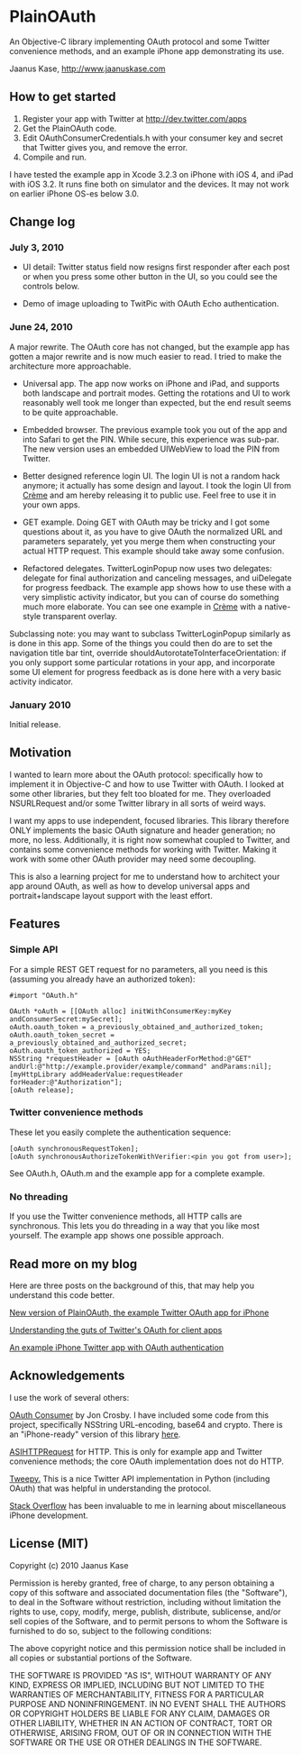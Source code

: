 # PlainOAuth

An Objective-C library implementing OAuth protocol and some Twitter convenience methods, and an example iPhone app demonstrating its use.

Jaanus Kase, <http://www.jaanuskase.com>

## How to get started

1. Register your app with Twitter at http://dev.twitter.com/apps
1. Get the PlainOAuth code.
1. Edit OAuthConsumerCredentials.h with your consumer key and secret that Twitter gives you, and remove the error.
1. Compile and run.

I have tested the example app in Xcode 3.2.3 on iPhone with iOS 4, and iPad with iOS 3.2. It runs fine both on simulator and the devices. It may not work on earlier iPhone OS-es below 3.0.

## Change log

### July 3, 2010

* UI detail: Twitter status field now resigns first responder after each post or when you press some other button in the UI, so you could see the controls below.

* Demo of image uploading to TwitPic with OAuth Echo authentication.

### June 24, 2010

A major rewrite. The OAuth core has not changed, but the example app has gotten a major rewrite and is now much easier to read. I tried to make the architecture more approachable.

* Universal app. The app now works on iPhone and iPad, and supports both landscape and portrait modes. Getting the rotations and UI to work reasonably well took me longer than expected, but the end result seems to be quite approachable.

* Embedded browser. The previous example took you out of the app and into Safari to get the PIN. While secure, this experience was sub-par. The new version uses an embedded UIWebView to load the PIN from Twitter.

* Better designed reference login UI. The login UI is not a random hack anymore; it actually has some design and layout. I took the login UI from [Crème](http://cremeapp.com) and am hereby releasing it to public use. Feel free to use it in your own apps.

* GET example. Doing GET with OAuth may be tricky and I got some questions about it, as you have to give OAuth the normalized URL and parameters separately, yet you merge them when constructing your actual HTTP request. This example should take away some confusion.

* Refactored delegates. TwitterLoginPopup now uses two delegates: delegate<TwitterLoginPopupDelegate> for final authorization and canceling messages, and uiDelegate<TwitterLoginUiFeedback> for progress feedback. The example app shows how to use these with a very simplistic activity indicator, but you can of course do something much more elaborate. You can see one example in [Crème](http://cremeapp.com) with a native-style transparent overlay.

Subclassing note: you may want to subclass TwitterLoginPopup similarly as is done in this app. Some of the things you could then do are to set the navigation title bar tint, override shouldAutorotateToInterfaceOrientation: if you only support some particular rotations in your app, and incorporate some UI element for progress feedback as is done here with a very basic activity indicator.

### January 2010

Initial release.

## Motivation

I wanted to learn more about the OAuth protocol: specifically how to implement it in Objective-C and how to use Twitter with OAuth. I looked at some other libraries, but they felt too bloated for me. They overloaded NSURLRequest and/or some Twitter library in all sorts of weird ways.

I want my apps to use independent, focused libraries. This library therefore ONLY implements the basic OAuth signature and header generation; no more, no less. Additionally, it is right now somewhat coupled to Twitter, and contains some convenience methods for working with Twitter. Making it work with some other OAuth provider may need some decoupling.

This is also a learning project for me to understand how to architect your app around OAuth, as well as how to develop universal apps and portrait+landscape layout support with the least effort.

## Features

### Simple API

For a simple REST GET request for no parameters, all you need is this (assuming you already have an authorized token):

    #import "OAuth.h"

    OAuth *oAuth = [[OAuth alloc] initWithConsumerKey:myKey andConsumerSecret:mySecret];
    oAuth.oauth_token = a_previously_obtained_and_authorized_token;
    oAuth.oauth_token_secret = a_previously_obtained_and_authorized_secret;
    oAuth.oauth_token_authorized = YES;
    NSString *requestHeader = [oAuth oAuthHeaderForMethod:@"GET" andUrl:@"http://example.provider/example/command" andParams:nil];
    [myHttpLibrary addHeaderValue:requestHeader forHeader:@"Authorization"];
    [oAuth release];

### Twitter convenience methods

These let you easily complete the authentication sequence:

    [oAuth synchronousRequestToken];
    [oAuth synchronousAuthorizeTokenWithVerifier:<pin you got from user>];

See OAuth.h, OAuth.m and the example app for a complete example.

### No threading

If you use the Twitter convenience methods, all HTTP calls are synchronous. This lets you do threading in a way that you like most yourself. The example app shows one possible approach.

## Read more on my blog

Here are three posts on the background of this, that may help you understand this code better.

[New version of PlainOAuth, the example Twitter OAuth app for iPhone](http://www.jaanuskase.com/en/2010/06/new_version_of_plainoauth_the.html)

[Understanding the guts of Twitter's OAuth for client apps](http://www.jaanuskase.com/en/2010/01/an_example_iphone_twitter_app.html)

[An example iPhone Twitter app with OAuth authentication](http://www.jaanuskase.com/en/2010/01/an_example_iphone_twitter_app.html)

## Acknowledgements

I use the work of several others:

[OAuth Consumer](http://code.google.com/p/oauthconsumer/) by Jon Crosby. I have included some code from this project, specifically NSString URL-encoding, base64 and crypto. There is an "iPhone-ready" version of this library [here](http://github.com/jdg/oauthconsumer).

[ASIHTTPRequest](http://allseeing-i.com/ASIHTTPRequest/) for HTTP. This is only for example app and Twitter convenience methods; the core OAuth implementation does not do HTTP.

[Tweepy.](http://github.com/joshthecoder/tweepy) This is a nice Twitter API implementation in Python (including OAuth) that was helpful in understanding the protocol.

[Stack Overflow](http://stackoverflow.com) has been invaluable to me in learning about miscellaneous iPhone development.

## License (MIT)

Copyright (c) 2010 Jaanus Kase

Permission is hereby granted, free of charge, to any person
obtaining a copy of this software and associated documentation
files (the "Software"), to deal in the Software without
restriction, including without limitation the rights to use,
copy, modify, merge, publish, distribute, sublicense, and/or sell
copies of the Software, and to permit persons to whom the
Software is furnished to do so, subject to the following
conditions:

The above copyright notice and this permission notice shall be
included in all copies or substantial portions of the Software.

THE SOFTWARE IS PROVIDED "AS IS", WITHOUT WARRANTY OF ANY KIND,
EXPRESS OR IMPLIED, INCLUDING BUT NOT LIMITED TO THE WARRANTIES
OF MERCHANTABILITY, FITNESS FOR A PARTICULAR PURPOSE AND
NONINFRINGEMENT. IN NO EVENT SHALL THE AUTHORS OR COPYRIGHT
HOLDERS BE LIABLE FOR ANY CLAIM, DAMAGES OR OTHER LIABILITY,
WHETHER IN AN ACTION OF CONTRACT, TORT OR OTHERWISE, ARISING
FROM, OUT OF OR IN CONNECTION WITH THE SOFTWARE OR THE USE OR
OTHER DEALINGS IN THE SOFTWARE.

